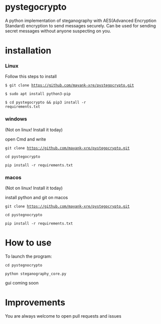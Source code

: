 # pystegocrypto
A python implementation of steganography with AES(Advanced Encryption Standard) encryption to send messages securely.
Can be used for sending secret messages without anyone suspecting on you.
# installation
### Linux
Follow this steps to install

<code>$ git clone https://github.com/mayank-xre/pystegocrypto.git</code>

<code>$ sudo apt install python3-pip</code>

<code>$ cd pystegocrypto && pip3 install -r requirements.txt</code>

### windows
(Not on linux! Install it today)

open Cmd and write

<code>git clone https://github.com/mayank-xre/pystegocrypto.git</code>

<code>cd pystegocrypto</code>

<code>pip install -r requirements.txt</code>

### macos
(Not on linux! Install it today)

install python and git on macos

<code>git clone https://github.com/mayank-xre/pystegocrypto.git</code>

<code>cd pystegnocrypto </code>

<code>pip install -r requirements.txt</code>

# How to use
To launch the program:

<code>cd pystegnocrypto</code>

<code>python steganography_core.py</code>

gui coming soon

# Improvements
You are always welcome to open pull requests and issues

